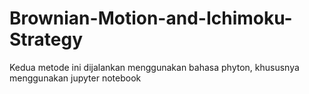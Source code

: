 # Brownian-Motion-and-Ichimoku-Strategy
Kedua metode ini dijalankan menggunakan bahasa phyton, khususnya menggunakan jupyter notebook
